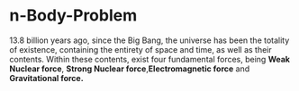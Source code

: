 # n-Body-Problem

13.8 billion years ago, since the Big Bang, the universe has been the totality of existence, containing the entirety of space and time, as well as their contents. Within these contents, exist four fundamental forces, being **Weak Nuclear force**, **Strong Nuclear force**,**Electromagnetic force** and **Gravitational force.**

